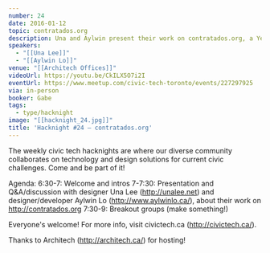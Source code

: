 ```yaml
---
number: 24
date: 2016-01-12
topic: contratados.org
description: Una and Aylwin present their work on contratados.org, a Yelp for Migrant Workers that was named Best Startup Technology and Best Overall Technology at Netroots Nation 2015.
speakers:
  - "[[Una Lee]]"
  - "[[Aylwin Lo]]"
venue: "[[Architech Offices]]"
videoUrl: https://youtu.be/CkILX5O7i2I
eventUrl: https://www.meetup.com/civic-tech-toronto/events/227297925
via: in-person
booker: Gabe
tags:
  - type/hacknight
image: "[[hacknight_24.jpg]]"
title: 'Hacknight #24 – contratados.org'
---
```


The weekly civic tech hacknights are where our diverse community collaborates on technology and design solutions for current civic challenges. Come and be part of it!

Agenda:
6:30-7: Welcome and intros
7-7:30: Presentation and Q&A/discussion with designer Una Lee (http://unalee.net) and designer/developer Aylwin Lo (http://www.aylwinlo.ca/), about their work on http://contratados.org
7:30-9: Breakout groups (make something!)

Everyone's welcome! For more info, visit civictech.ca (http://civictech.ca/).

Thanks to Architech (http://architech.ca/) for hosting!